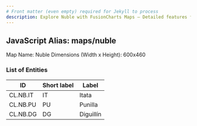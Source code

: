```yaml
---
# Front matter (even empty) required for Jekyll to process
description: Explore Nuble with FusionCharts Maps – Detailed features for seamless integration. Try now & enhance your data visualization today! 
---
```


## JavaScript Alias: maps/nuble

Map Name: Nuble
Dimensions (Width x Height): 600x460

### List of Entities

ID | Short label | Label
---|---|---|
CL.NB.IT|IT|Itata
CL.NB.PU|PU|Punilla
CL.NB.DG|DG|Diguillín

